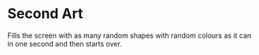 # Second Art
Fills the screen with as many random shapes with random colours as it can in one second and then starts over.
